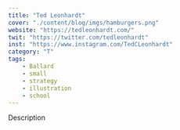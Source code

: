 ```yaml
---
title: "Ted Leonhardt"
cover: "./content/blog/imgs/hamburgers.png"
website: "https://tedleonhardt.com/"
twit: "https://twitter.com/tedleonhardt"
inst: "https://www.instagram.com/TedCLeonhardt"
category: "T"
tags:
    - Ballard
    - small
    - strategy
    - illustration
    - school
---
```


Description
